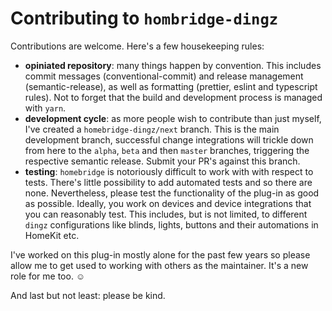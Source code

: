# Contributing to `hombridge-dingz`

Contributions are welcome. Here's a few housekeeping rules:

- **opiniated repository**: many things happen by convention. This includes commit messages (conventional-commit) and release management (semantic-release), as well as formatting (prettier, eslint and typescript rules). Not to forget that the build and development process is managed with `yarn`.
- **development cycle**: as more people wish to contribute than just myself, I've created a `homebridge-dingz/next` branch. This is the main development branch, successful change integrations will trickle down from here to the `alpha`, `beta` and then `master` branches, triggering the respective semantic release. Submit your PR's against this branch. 
- **testing**: `homebridge` is notoriously difficult to work with with respect to tests. There's little possibility to add automated tests and so there are none. Nevertheless, please test the functionality of the plug-in as good as possible. Ideally, you work on devices and device integrations that you can reasonably test. This includes, but is not limited, to different `dingz` configurations like blinds, lights, buttons and their automations in HomeKit etc. 

I've worked on this plug-in mostly alone for the past few years so please allow me to get used to working with others as the maintainer. It's a new role for me too. ☺️

And last but not least: please be kind. 
